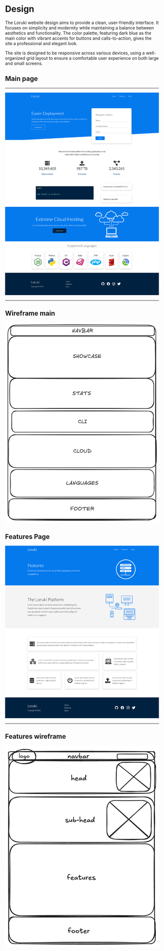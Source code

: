 # Design

The Loruki website design aims to provide a clean, user-friendly interface. It
focuses on simplicity and modernity while maintaining a balance between
aesthetics and functionality. The color palette, featuring dark blue as the main
color with vibrant accents for buttons and calls-to-action, gives the site a
professional and elegant look.

The site is designed to be responsive across various devices, using a
well-organized grid layout to ensure a comfortable user experience on both large
and small screens.

## Main page

---

![Wireframe](./images/design.png)

<!-- give an overview of your project's design -->
<!-- describe the reasoning behind your group's design and wireframe -->
<!-- include other centralized decisions like fonts, palates, ... -->

---

## Wireframe main

![Wireframe](./images/Wireframe.png)

<!-- provide a link to your wireframe documenting on Figma, or wherever it is -->

## Features Page

![Design features](./images/design-features.png)

---

## Features wireframe

<img src="./images/wireframe-features.png" width="580px">
